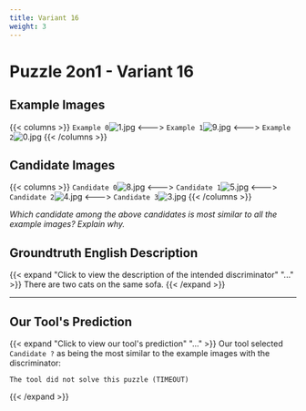 ```yaml
---
title: Variant 16
weight: 3
---
```


# Puzzle 2on1 - Variant 16

## Example Images
{{< columns >}}
`Example 0`![1.jpg](/natscene_data/images/1.jpg)
<--->
`Example 1`![9.jpg](/natscene_data/images/9.jpg)
<--->
`Example 2`![0.jpg](/natscene_data/images/0.jpg)
{{< /columns >}}

## Candidate Images
{{< columns >}}
`Candidate 0`![8.jpg](/natscene_data/images/8.jpg)
<--->
`Candidate 1`![5.jpg](/natscene_data/images/5.jpg)
<--->
`Candidate 2`![4.jpg](/natscene_data/images/4.jpg)
<--->
`Candidate 3`![3.jpg](/natscene_data/images/3.jpg)
{{< /columns >}}

*Which candidate among the above candidates is most similar to all the example images? Explain why.*

## Groundtruth English Description

{{< expand "Click to view the description of the intended discriminator" "..." >}}
There are two cats on the same sofa.
{{< /expand >}}

---



## Our Tool's Prediction

{{< expand "Click to view our tool's prediction" "..." >}}
Our tool selected `Candidate ?` as being the most similar to the example images with the discriminator:
```plaintext
The tool did not solve this puzzle (TIMEOUT)
```
{{< /expand >}}
